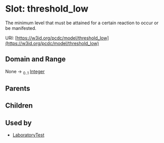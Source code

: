 
# Slot: threshold_low


The minimum level that must be attained for a certain reaction to occur or be manifested.

URI: [https://w3id.org/pcdc/model/threshold_low](https://w3id.org/pcdc/model/threshold_low)


## Domain and Range

None &#8594;  <sub>0..1</sub> [Integer](types/Integer.md)

## Parents


## Children


## Used by

 * [LaboratoryTest](LaboratoryTest.md)
